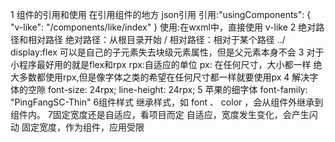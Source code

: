1 组件的引用和使用
在引用组件的地方 json引用 
引用:"usingComponents": {
  "v-like": "/components/like/index"
}
使用:在wxml中，直接使用 v-like
2 绝对路径和相对路径
绝对路径：从根目录开始 /
相对路径：相对于某个路径 ../
display:flex 可以是自己的子元素失去块级元素属性，但是父元素本身不会
3 对于小程序最好用的就是flex和rpx
rpx:自适应的单位
px: 在任何尺寸，大小都一样
绝大多数都使用rpx,但是像字体之类的希望在任何尺寸都一样就要使用px
4 解决字体的空隙
font-size: 24rpx;
line-height: 24rpx;
5 苹果的细字体
font-family: "PingFangSC-Thin"
6组件样式
继承样式，如 font 、 color ，会从组件外继承到组件内。
7固定宽度还是自适应，看项目而定
自适应，宽度发生变化，会产生闪动
固定宽度，作为组件，应用受限
